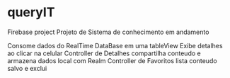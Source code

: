 # queryIT
Firebase project
Projeto de Sistema de conhecimento em andamento 

Consome dados do RealTime DataBase em uma tableView
Exibe detalhes ao clicar na celular
Controller de Detalhes compartilha conteudo e armazena dados local com Realm
Controller de Favoritos lista conteudo salvo e exclui
